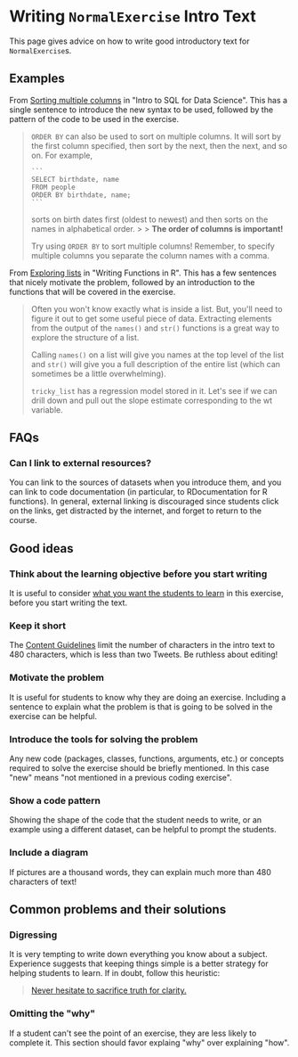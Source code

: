 # Writing `NormalExercise` Intro Text 

This page gives advice on how to write good introductory text for `NormalExercise`s.

## Examples

From [Sorting multiple columns](https://campus.datacamp.com/courses/intro-to-sql-for-data-science/sorting-grouping-and-joins?ex=5) in "Intro to SQL for Data Science". This has a single sentence to introduce the new syntax to be used, followed by the pattern of the code to be used in the exercise.

> `ORDER BY` can also be used to sort on multiple columns. It will sort by the first column specified, then sort by the next, then the next, and so on. For example,
> 
>     ```
>     SELECT birthdate, name
>     FROM people
>     ORDER BY birthdate, name;
>     ```
> 
> sorts on birth dates first (oldest to newest) and then sorts on the names in alphabetical order. > > **The order of columns is important!**
> 
> Try using `ORDER BY` to sort multiple columns! Remember, to specify multiple columns you separate the column names with a comma.

From [Exploring lists](https://campus.datacamp.com/courses/writing-functions-in-r/a-quick-refresher?ex=12) in "Writing Functions in R". This has a few sentences that nicely motivate the problem, followed by an introduction to the functions that will be covered in the exercise.

> Often you won't know exactly what is inside a list. But, you'll need to figure it out to get some useful piece of data. Extracting elements from the output of the `names()` and `str()` functions is a great way to explore the structure of a list.
> 
> Calling `names()` on a list will give you names at the top level of the list and `str()` will give you a full description of the entire list (which can sometimes be a little overwhelming).
> 
> `tricky_list` has a regression model stored in it. Let's see if we can drill down and pull out the slope estimate corresponding to the wt variable.


## FAQs

### Can I link to external resources?

You can link to the sources of datasets when you introduce them, and you can link to code documentation (in particular, to RDocumentation for R functions). In general, external linking is discouraged since students click on the links, get distracted by the internet, and forget to return to the course.

## Good ideas

### Think about the learning objective before you start writing

It is useful to consider [what you want the students to learn](courses/exercises/all-exercise-types/learning-objective.md) in this exercise, before you start writing the text.

### Keep it short

The [Content Guidelines](courses/guidelines/content.html#normal-exercise) limit the number of characters in the intro text to 480 characters, which is less than two Tweets. Be ruthless about editing!

### Motivate the problem

It is useful for students to know why they are doing an exercise. Including a sentence to explain what the problem is that is going to be solved in the exercise can be helpful.

### Introduce the tools for solving the problem

Any new code (packages, classes, functions, arguments, etc.) or concepts required to solve the exercise should be briefly mentioned. In this case "new" means "not mentioned in a previous coding exercise".

### Show a code pattern

Showing the shape of the code that the student needs to write, or an example using a different dataset, can be helpful to prompt the students.

### Include a diagram

If pictures are a thousand words, they can explain much more than 480 characters of text!


## Common problems and their solutions

### Digressing

It is very tempting to write down everything you know about a subject. Experience suggests that keeping things simple is a better strategy for helping students to learn. If in doubt, follow this heuristic:

> [Never hesitate to sacrifice truth for clarity.](http://third-bit.com/teaching/rules.html)

### Omitting the "why"

If a student can't see the point of an exercise, they are less likely to complete it. This section should favor explaing "why" over explaining "how".
